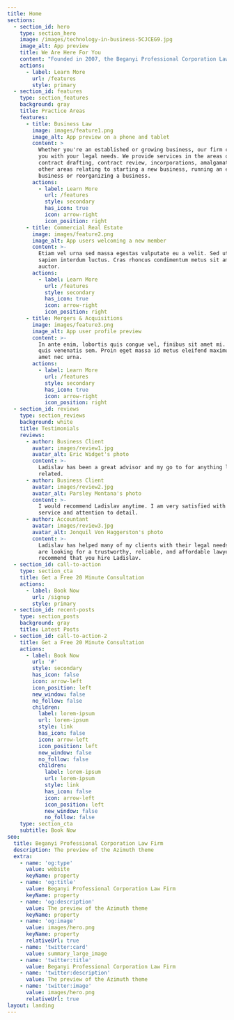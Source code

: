 ```yaml
---
title: Home
sections:
  - section_id: hero
    type: section_hero
    image: /images/technology-in-business-5CJCEG9.jpg
    image_alt: App preview
    title: We Are Here For You
    content: "Founded in 2007, the Beganyi Professional Corporation Law Firm helps clients tackle modern challenges. We advise individuals, entrepreneurs, and growing and mature companies on a wide range of transactional issues. By remaining mindful of the bigger picture, we are better able to anticipate our clients’ needs and approach issues proactively to prevent problems rather than react to them. \_Our philosophy is simple: we believe in providing exceptional service coupled with pragmatic and forward-thinking legal advice. We love what we do, and we do it right. Our clients come to us for experience, solutions, creativity, service, and value. To see how we can help you, talk to us.\n"
    actions:
      - label: Learn More
        url: /features
        style: primary
  - section_id: features
    type: section_features
    background: gray
    title: Practice Areas
    features:
      - title: Business Law
        image: images/feature1.png
        image_alt: App preview on a phone and tablet
        content: >
          Whether you're an established or growing business, our firm can assist
          you with your legal needs. We provide services in the areas of
          contract drafting, contract review, incorporations, amalgamations, and
          other areas relating to starting a new business, running an existing
          business or reorganizing a business. 
        actions:
          - label: Learn More
            url: /features
            style: secondary
            has_icon: true
            icon: arrow-right
            icon_position: right
      - title: Commercial Real Estate
        image: images/feature2.png
        image_alt: App users welcoming a new member
        content: >-
          Etiam vel urna sed massa egestas vulputate eu a velit. Sed ut nisl nec
          sapien interdum luctus. Cras rhoncus condimentum metus sit amet
          auctor.
        actions:
          - label: Learn More
            url: /features
            style: secondary
            has_icon: true
            icon: arrow-right
            icon_position: right
      - title: Mergers & Acquisitions
        image: images/feature3.png
        image_alt: App user profile preview
        content: >-
          In ante enim, lobortis quis congue vel, finibus sit amet mi. Aenean
          quis venenatis sem. Proin eget massa id metus eleifend maximus sit
          amet nec urna.
        actions:
          - label: Learn More
            url: /features
            style: secondary
            has_icon: true
            icon: arrow-right
            icon_position: right
  - section_id: reviews
    type: section_reviews
    background: white
    title: Testimonials
    reviews:
      - author: Business Client
        avatar: images/review1.jpg
        avatar_alt: Eric Widget's photo
        content: >-
          Ladislav has been a great advisor and my go to for anything legal
          related.
      - author: Business Client
        avatar: images/review2.jpg
        avatar_alt: Parsley Montana's photo
        content: >-
          I would recommend Ladislav anytime. I am very satisfied with his
          service and attention to detail.
      - author: Accountant
        avatar: images/review3.jpg
        avatar_alt: Jonquil Von Haggerston's photo
        content: >-
          Ladislav has helped many of my clients with their legal needs. If you
          are looking for a trustworthy, reliable, and affordable lawyer, I
          recommend that you hire Ladislav.
  - section_id: call-to-action
    type: section_cta
    title: Get a Free 20 Minute Consultation
    actions:
      - label: Book Now
        url: /signup
        style: primary
  - section_id: recent-posts
    type: section_posts
    background: gray
    title: Latest Posts
  - section_id: call-to-action-2
    title: Get a Free 20 Minute Consultation
    actions:
      - label: Book Now
        url: '#'
        style: secondary
        has_icon: false
        icon: arrow-left
        icon_position: left
        new_window: false
        no_follow: false
        children:
          label: lorem-ipsum
          url: lorem-ipsum
          style: link
          has_icon: false
          icon: arrow-left
          icon_position: left
          new_window: false
          no_follow: false
          children:
            label: lorem-ipsum
            url: lorem-ipsum
            style: link
            has_icon: false
            icon: arrow-left
            icon_position: left
            new_window: false
            no_follow: false
    type: section_cta
    subtitle: Book Now
seo:
  title: Beganyi Professional Corporation Law Firm
  description: The preview of the Azimuth theme
  extra:
    - name: 'og:type'
      value: website
      keyName: property
    - name: 'og:title'
      value: Beganyi Professional Corporation Law Firm
      keyName: property
    - name: 'og:description'
      value: The preview of the Azimuth theme
      keyName: property
    - name: 'og:image'
      value: images/hero.png
      keyName: property
      relativeUrl: true
    - name: 'twitter:card'
      value: summary_large_image
    - name: 'twitter:title'
      value: Beganyi Professional Corporation Law Firm
    - name: 'twitter:description'
      value: The preview of the Azimuth theme
    - name: 'twitter:image'
      value: images/hero.png
      relativeUrl: true
layout: landing
---
```

